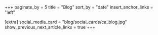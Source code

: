 +++
paginate_by = 5
title = "Blog"
sort_by = "date"
insert_anchor_links = "left"

[extra]
social_media_card = "blog/social_cards/ca_blog.jpg"
show_previous_next_article_links = true
+++
